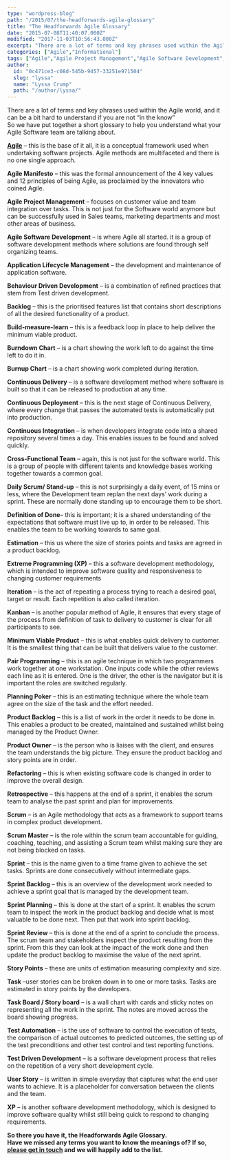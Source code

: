 ```yaml
---
type: "wordpress-blog"
path: "/2015/07/the-headforwards-agile-glossary"
title: "The Headforwards Agile Glossary"
date: "2015-07-08T11:40:07.000Z"
modified: "2017-11-03T10:56:43.000Z"
excerpt: "There are a lot of terms and key phrases used within the Agile world, and it can be a bit hard to understand if you are not “in the know” So we have put together a short glossary to help you understand what your Agile Software team are talking about.   Agile – this is …"
categories: ["Agile","Informational"]
tags: ["Agile","Agile Project Management","Agile Software Development","Business","Business Tips","Developers","education","glossary","Headforwards","Infomational","software terms","Top Tips"]
author:
  id: "0c471ce3-c08d-545b-9457-33251e971504"
  slug: "lyssa"
  name: "Lyssa Crump"
  path: "/author/lyssa/"
---
```

There are a lot of terms and key phrases used within the Agile world, and it can be a bit hard to understand if you are not “in the know”  
So we have put together a short glossary to help you understand what your Agile Software team are talking about.

[**Agile**](http://www.headforwards.com/2015/06/what-is-agile/) – this is the base of it all, it is a conceptual framework used when undertaking software projects. Agile methods are multifaceted and there is no one single approach.

**Agile Manifesto** – this was the formal announcement of the 4 key values and 12 principles of being Agile, as proclaimed by the innovators who coined Agile.

**Agile Project Management** – focuses on customer value and team integration over tasks. This is not just for the Software world anymore but can be successfully used in Sales teams, marketing departments and most other areas of business.

**Agile Software Development** – is where Agile all started. it is a group of software development methods where solutions are found through self organizing teams.

**Application Lifecycle Management** – the development and maintenance of application software.

**Behaviour Driven Development** – is a combination of refined practices that stem from Test driven development.

**Backlog** – this is the prioritised features list that contains short descriptions of all the desired functionality of a product.

**Build-measure-learn** – this is a feedback loop in place to help deliver the minimum viable product.

**Burndown Chart** – is a chart showing the work left to do against the time left to do it in.

**Burnup Chart** – is a chart showing work completed during iteration.

**Continuous Delivery** – is a software development method where software is built so that it can be released to production at any time.

**Continuous Deployment** – this is the next stage of Continuous Delivery, where every change that passes the automated tests is automatically put into production.

**Continuous Integration** – is when developers integrate code into a shared repository several times a day. This enables issues to be found and solved quickly.

**Cross-Functional Team** – again, this is not just for the software world. This is a group of people with different talents and knowledge bases working together towards a common goal.

**Daily Scrum/ Stand-up** – this is not surprisingly a daily event, of 15 mins or less, where the Development team replan the next days’ work during a sprint. These are normally done standing up to encourage them to be short.

**Definition of Done**– this is important; it is a shared understanding of the expectations that software must live up to, in order to be released. This enables the team to be working towards to same goal.

**Estimation** – this us where the size of stories points and tasks are agreed in a product backlog.

**Extreme Programming (XP)** – this a software development methodology, which is intended to improve software quality and responsiveness to changing customer requirements

**Iteration** – is the act of repeating a process trying to reach a desired goal, target or result. Each repetition is also called iteration.

**Kanban** – is another popular method of Agile, it ensures that every stage of the process from definition of task to delivery to customer is clear for all participants to see.

**Minimum Viable Product** – this is what enables quick delivery to customer. It is the smallest thing that can be built that delivers value to the customer.

**Pair Programming** – this is an agile technique in which two programmers work together at one workstation. One inputs code while the other reviews each line as it is entered. One is the driver, the other is the navigator but it is important the roles are switched regularly.

**Planning Poker** – this is an estimating technique where the whole team agree on the size of the task and the effort needed.

**Product Backlog** – this is a list of work in the order it needs to be done in. This enables a product to be created, maintained and sustained whilst being managed by the Product Owner.

**Product Owner** – is the person who is liaises with the client, and ensures the team understands the big picture. They ensure the product backlog and story points are in order.

**Refactoring** – this is when existing software code is changed in order to improve the overall design.

**Retrospective** – this happens at the end of a sprint, it enables the scrum team to analyse the past sprint and plan for improvements.

**Scrum** – is an Agile methodology that acts as a framework to support teams in complex product development.

**Scrum Master** – is the role within the scrum team accountable for guiding, coaching, teaching, and assisting a Scrum team whilst making sure they are not being blocked on tasks.

**Sprint** – this is the name given to a time frame given to achieve the set tasks. Sprints are done consecutively without intermediate gaps.

**Sprint Backlog** – this is an overview of the development work needed to achieve a sprint goal that is managed by the development team.

**Sprint Planning** – this is done at the start of a sprint. It enables the scrum team to inspect the work in the product backlog and decide what is most valuable to be done next. Then put that work into sprint backlog.

**Sprint Review** – this is done at the end of a sprint to conclude the process. The scrum team and stakeholders inspect the product resulting from the sprint. From this they can look at the impact of the work done and then update the product backlog to maximise the value of the next sprint.

**Story Points** – these are units of estimation measuring complexity and size.

**Task** –user stories can be broken down in to one or more tasks. Tasks are estimated in story points by the developers.

**Task Board / Story board** – is a wall chart with cards and sticky notes on representing all the work in the sprint. The notes are moved across the board showing progress.

**Test Automation** – is the use of software to control the execution of tests, the comparison of actual outcomes to predicted outcomes, the setting up of the test preconditions and other test control and test reporting functions.

**Test Driven Development** – is a software development process that relies on the repetition of a very short development cycle.

**User Story** – is written in simple everyday that captures what the end user wants to achieve. It is a placeholder for conversation between the clients and the team.

**XP** – is another software development methodology, which is designed to improve software quality whilst still being quick to respond to changing requirements.

**So there you have it, the Headforwards Agile Glossary.**  
**Have we missed any terms you want to know the meanings of? If so, [please get in touch](http://www.headforwards.com/contactus/) and we will happily add to the list.**
